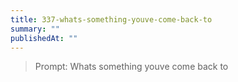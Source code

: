 ```yaml
---
title: 337-whats-something-youve-come-back-to
summary: ""
publishedAt: ""
---
```


> Prompt: Whats something youve come back to

